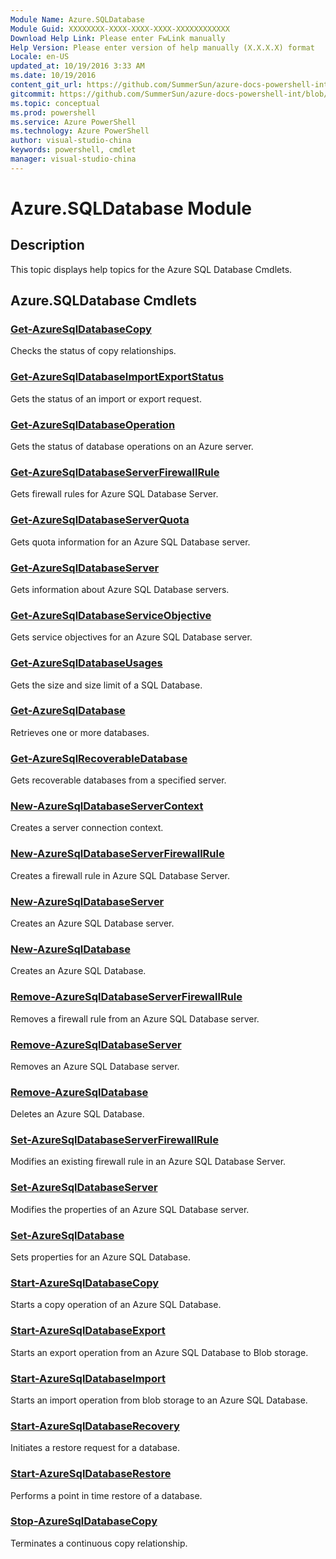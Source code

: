 ```yaml
---
Module Name: Azure.SQLDatabase
Module Guid: XXXXXXXX-XXXX-XXXX-XXXX-XXXXXXXXXXXX
Download Help Link: Please enter FwLink manually
Help Version: Please enter version of help manually (X.X.X.X) format
Locale: en-US
updated_at: 10/19/2016 3:33 AM
ms.date: 10/19/2016
content_git_url: https://github.com/SummerSun/azure-docs-powershell-int/blob/master/azureps-cmdlets-docs/ServiceManagement/Azure.SQLDatabase/v2.1.0/Azure.SQLDatabase.md
gitcommit: https://github.com/SummerSun/azure-docs-powershell-int/blob/c0d1e448da01261236e9ece01ca5c2a98effbf31/azureps-cmdlets-docs/ServiceManagement/Azure.SQLDatabase/v2.1.0/Azure.SQLDatabase.md
ms.topic: conceptual
ms.prod: powershell
ms.service: Azure PowerShell
ms.technology: Azure PowerShell
author: visual-studio-china
keywords: powershell, cmdlet
manager: visual-studio-china
---
```


# Azure.SQLDatabase Module
## Description
This topic displays help topics for the Azure SQL Database Cmdlets. 

## Azure.SQLDatabase Cmdlets
### [Get-AzureSqlDatabaseCopy](.\Get-AzureSqlDatabaseCopy.md)
Checks the status of copy relationships.


### [Get-AzureSqlDatabaseImportExportStatus](.\Get-AzureSqlDatabaseImportExportStatus.md)
Gets the status of an import or export request.


### [Get-AzureSqlDatabaseOperation](.\Get-AzureSqlDatabaseOperation.md)
Gets the status of database operations on an Azure server.


### [Get-AzureSqlDatabaseServerFirewallRule](.\Get-AzureSqlDatabaseServerFirewallRule.md)
Gets firewall rules for Azure SQL Database Server.


### [Get-AzureSqlDatabaseServerQuota](.\Get-AzureSqlDatabaseServerQuota.md)
Gets quota information for an Azure SQL Database server.


### [Get-AzureSqlDatabaseServer](.\Get-AzureSqlDatabaseServer.md)
Gets information about Azure SQL Database servers.


### [Get-AzureSqlDatabaseServiceObjective](.\Get-AzureSqlDatabaseServiceObjective.md)
Gets service objectives for an Azure SQL Database server.


### [Get-AzureSqlDatabaseUsages](.\Get-AzureSqlDatabaseUsages.md)
Gets the size and size limit of a SQL Database.


### [Get-AzureSqlDatabase](.\Get-AzureSqlDatabase.md)
Retrieves one or more databases.


### [Get-AzureSqlRecoverableDatabase](.\Get-AzureSqlRecoverableDatabase.md)
Gets recoverable databases from a specified server.


### [New-AzureSqlDatabaseServerContext](.\New-AzureSqlDatabaseServerContext.md)
Creates a server connection context.


### [New-AzureSqlDatabaseServerFirewallRule](.\New-AzureSqlDatabaseServerFirewallRule.md)
Creates a firewall rule in Azure SQL Database Server.


### [New-AzureSqlDatabaseServer](.\New-AzureSqlDatabaseServer.md)
Creates an Azure SQL Database server.


### [New-AzureSqlDatabase](.\New-AzureSqlDatabase.md)
Creates an Azure SQL Database.


### [Remove-AzureSqlDatabaseServerFirewallRule](.\Remove-AzureSqlDatabaseServerFirewallRule.md)
Removes a firewall rule from an Azure SQL Database server.


### [Remove-AzureSqlDatabaseServer](.\Remove-AzureSqlDatabaseServer.md)
Removes an Azure SQL Database server.


### [Remove-AzureSqlDatabase](.\Remove-AzureSqlDatabase.md)
Deletes an Azure SQL Database.


### [Set-AzureSqlDatabaseServerFirewallRule](.\Set-AzureSqlDatabaseServerFirewallRule.md)
Modifies an existing firewall rule in an Azure SQL Database Server.


### [Set-AzureSqlDatabaseServer](.\Set-AzureSqlDatabaseServer.md)
Modifies the properties of an Azure SQL Database server.


### [Set-AzureSqlDatabase](.\Set-AzureSqlDatabase.md)
Sets properties for an Azure SQL Database.


### [Start-AzureSqlDatabaseCopy](.\Start-AzureSqlDatabaseCopy.md)
Starts a copy operation of an Azure SQL Database.


### [Start-AzureSqlDatabaseExport](.\Start-AzureSqlDatabaseExport.md)
Starts an export operation from an Azure SQL Database to Blob storage.


### [Start-AzureSqlDatabaseImport](.\Start-AzureSqlDatabaseImport.md)
Starts an import operation from blob storage to an Azure SQL Database.


### [Start-AzureSqlDatabaseRecovery](.\Start-AzureSqlDatabaseRecovery.md)
Initiates a restore request for a database.


### [Start-AzureSqlDatabaseRestore](.\Start-AzureSqlDatabaseRestore.md)
Performs a point in time restore of a database.


### [Stop-AzureSqlDatabaseCopy](.\Stop-AzureSqlDatabaseCopy.md)
Terminates a continuous copy relationship.



